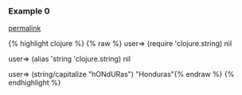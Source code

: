 ### Example 0
[permalink](#example-0)

{% highlight clojure %}
{% raw %}
user=> (require 'clojure.string)
nil

user=> (alias 'string 'clojure.string)
nil

user=> (string/capitalize "hONdURas")
"Honduras"{% endraw %}
{% endhighlight %}


